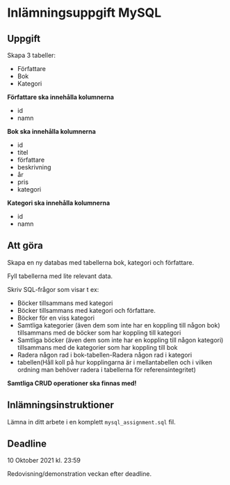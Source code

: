 # Inlämningsuppgift MySQL

## Uppgift

Skapa 3 tabeller:

- Författare
- Bok
- Kategori

__Författare ska innehålla kolumnerna__

- id
- namn

__Bok ska innehålla kolumnerna__

- id
- titel
- författare
- beskrivning
- år
- pris
- kategori

__Kategori ska innehålla kolumnerna__

- id
- namn

## Att göra

Skapa en ny databas med tabellerna bok, kategori och författare.

Fyll tabellerna med lite relevant data.

Skriv SQL-frågor som visar t ex:
- Böcker tillsammans med kategori
- Böcker tillsammans med kategori och författare.
- Böcker för en viss kategori
- Samtliga kategorier (även dem som inte har en koppling till någon bok) tillsammans med de böcker som har koppling till kategori
- Samtliga böcker (även dem som inte har en koppling till någon kategori) tillsammans med de kategorier som har koppling till bok
- Radera någon rad i bok-tabellen-Radera någon rad i kategori
- tabellen(Håll koll på hur kopplingarna är i mellantabellen och i vilken ordning man behöver radera i tabellerna för referensintegritet)

__Samtliga CRUD operationer ska finnas med!__

## Inlämningsinstruktioner

Lämna in ditt arbete i en komplett `mysql_assignment.sql` fil.

## Deadline

10 Oktober 2021 kl. 23:59

Redovisning/demonstration veckan efter deadline.
